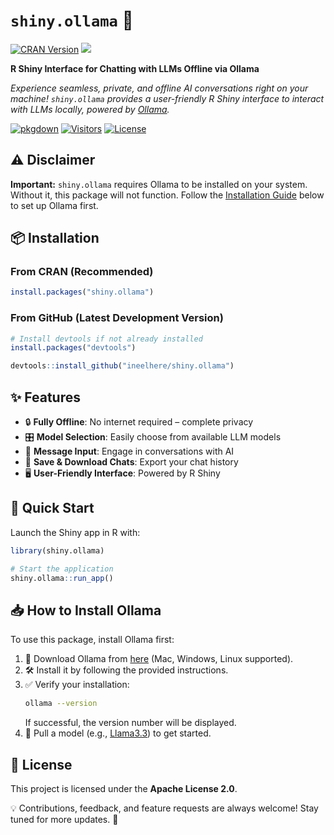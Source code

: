 # `shiny.ollama` 🚀


[![CRAN Version](https://img.shields.io/cran/v/shiny.ollama)](https://cran.r-project.org/package=shiny.ollama)
![](https://img.shields.io/badge/Upgrades%20in%20Progress-Currently%20serving%20a%20basic%20release-cyan)

**R Shiny Interface for Chatting with LLMs Offline via Ollama**

*Experience seamless, private, and offline AI conversations right on your machine! `shiny.ollama` provides a user-friendly R Shiny interface to interact with LLMs locally, powered by [Ollama](https://ollama.com).*  

[![pkgdown](https://img.shields.io/badge/pkgdown-documentation-red.svg)](https://www.indraneelchakraborty.com/shiny.ollama/)
[![Visitors](https://hits.sh/github.com/ineelhere/shiny.ollama.svg?label=Visitors&style=flat-square)](https://hits.sh/github.com/ineelhere/shiny.ollama/)
[![License](https://img.shields.io/badge/License-Apache%202.0-blue.svg)](https://opensource.org/licenses/Apache-2.0)

## ⚠️ Disclaimer  
**Important:** `shiny.ollama` requires Ollama to be installed on your system. Without it, this package will not function. Follow the [Installation Guide](#-how-to-install-ollama) below to set up Ollama first.  

## 📦 Installation  
### From CRAN (Recommended)
```r
install.packages("shiny.ollama")
```

### From GitHub (Latest Development Version)
```r
# Install devtools if not already installed
install.packages("devtools")

devtools::install_github("ineelhere/shiny.ollama")
```

## ✨ Features  
- 🔒 **Fully Offline**: No internet required – complete privacy
- 🎛 **Model Selection**: Easily choose from available LLM models
- 💬 **Message Input**: Engage in conversations with AI
- 💾 **Save & Download Chats**: Export your chat history
- 🖥 **User-Friendly Interface**: Powered by R Shiny

## 🚀 Quick Start  
Launch the Shiny app in R with:
```r
library(shiny.ollama)

# Start the application
shiny.ollama::run_app()
```

## 📥 How to Install Ollama  
To use this package, install Ollama first:  

1. 🔗 Download Ollama from [here](https://ollama.com) (Mac, Windows, Linux supported).
2. 🛠 Install it by following the provided instructions.
3. ✅ Verify your installation:
   ```sh
   ollama --version
   ```
   If successful, the version number will be displayed.
4. 📌 Pull a model (e.g., [Llama3.3](https://ollama.com/library/llama3.3)) to get started.

## 📄 License  
This project is licensed under the **Apache License 2.0**.

💡 Contributions, feedback, and feature requests are always welcome! Stay tuned for more updates. 🚀

